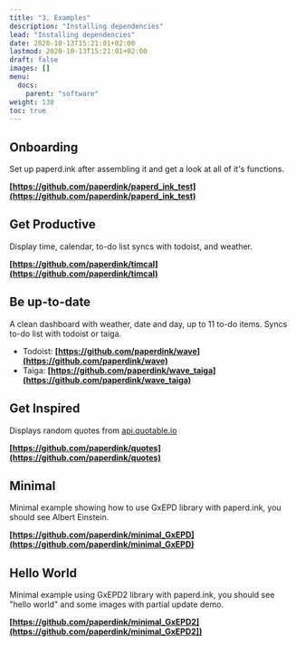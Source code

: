 ```yaml
---
title: "3. Examples"
description: "Installing dependencies"
lead: "Installing dependencies"
date: 2020-10-13T15:21:01+02:00
lastmod: 2020-10-13T15:21:01+02:00
draft: false
images: []
menu:
  docs:
    parent: "software"
weight: 130
toc: true
---
```


## Onboarding
Set up paperd.ink after assembling it and get a look at all of it's functions.

**[https://github.com/paperdink/paperd_ink_test](https://github.com/paperdink/paperd_ink_test)**


## Get Productive
Display time, calendar, to-do list syncs with todoist, and weather.

**[https://github.com/paperdink/timcal](https://github.com/paperdink/timcal)**

## Be up-to-date
A clean dashboard with weather, date and day, up to 11 to-do items. Syncs to-do list with todoist or taiga.

- Todoist: **[https://github.com/paperdink/wave](https://github.com/paperdink/wave)**
- Taiga: **[https://github.com/paperdink/wave_taiga](https://github.com/paperdink/wave_taiga)**

## Get Inspired
Displays random quotes from [api.quotable.io](api.quotable.io)

**[https://github.com/paperdink/quotes](https://github.com/paperdink/quotes)**

## Minimal
Minimal example showing how to use GxEPD library with paperd.ink, you should see Albert Einstein.

**[https://github.com/paperdink/minimal_GxEPD](https://github.com/paperdink/minimal_GxEPD)**

## Hello World
Minimal example using GxEPD2 library with paperd.ink, you should see "hello world" and some images with partial update demo.

**[https://github.com/paperdink/minimal_GxEPD2](https://github.com/paperdink/minimal_GxEPD2])**
